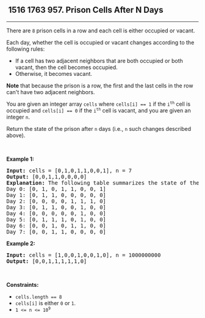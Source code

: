 <h2> 1516 1763
957. Prison Cells After N Days</h2><hr><div><p>There are <code>8</code> prison cells in a row and each cell is either occupied or vacant.</p>

<p>Each day, whether the cell is occupied or vacant changes according to the following rules:</p>

<ul>
	<li>If a cell has two adjacent neighbors that are both occupied or both vacant, then the cell becomes occupied.</li>
	<li>Otherwise, it becomes vacant.</li>
</ul>

<p><strong>Note</strong> that because the prison is a row, the first and the last cells in the row can't have two adjacent neighbors.</p>

<p>You are given an integer array <code>cells</code> where <code>cells[i] == 1</code> if the <code>i<sup>th</sup></code> cell is occupied and <code>cells[i] == 0</code> if the <code>i<sup>th</sup></code> cell is vacant, and you are given an integer <code>n</code>.</p>

<p>Return the state of the prison after <code>n</code> days (i.e., <code>n</code> such changes described above).</p>

<p>&nbsp;</p>
<p><strong class="example">Example 1:</strong></p>

<pre><strong>Input:</strong> cells = [0,1,0,1,1,0,0,1], n = 7
<strong>Output:</strong> [0,0,1,1,0,0,0,0]
<strong>Explanation:</strong> The following table summarizes the state of the prison on each day:
Day 0: [0, 1, 0, 1, 1, 0, 0, 1]
Day 1: [0, 1, 1, 0, 0, 0, 0, 0]
Day 2: [0, 0, 0, 0, 1, 1, 1, 0]
Day 3: [0, 1, 1, 0, 0, 1, 0, 0]
Day 4: [0, 0, 0, 0, 0, 1, 0, 0]
Day 5: [0, 1, 1, 1, 0, 1, 0, 0]
Day 6: [0, 0, 1, 0, 1, 1, 0, 0]
Day 7: [0, 0, 1, 1, 0, 0, 0, 0]
</pre>

<p><strong class="example">Example 2:</strong></p>

<pre><strong>Input:</strong> cells = [1,0,0,1,0,0,1,0], n = 1000000000
<strong>Output:</strong> [0,0,1,1,1,1,1,0]
</pre>

<p>&nbsp;</p>
<p><strong>Constraints:</strong></p>

<ul>
	<li><code>cells.length == 8</code></li>
	<li><code>cells[i]</code>&nbsp;is either <code>0</code> or <code>1</code>.</li>
	<li><code>1 &lt;= n &lt;= 10<sup>9</sup></code></li>
</ul>
</div>